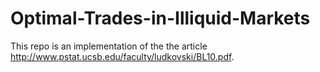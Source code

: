 # Optimal-Trades-in-Illiquid-Markets
This repo is an implementation of the the article http://www.pstat.ucsb.edu/faculty/ludkovski/BL10.pdf.
